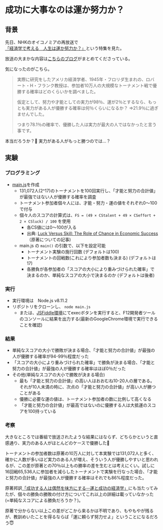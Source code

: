 # 成功に大事なのは運か努力か？

## 背景

先日、NHKのオイコノミアの再放送で[「経済学で考える　人生は運か努力か？」](https://hh.pid.nhk.or.jp/pidh07/ProgramIntro/Show.do?pkey=001-20170906-31-21587)という特集を見た。

放送の大まかな内容は[こちらのブログ](https://rinrinshappy.com/jinsei-un-oikonomia)がまとめてくださっている。

気になったのがこちら。
>実際に研究をしたアメリカ経済学者、1945年・フロリダ生まれの、ロバート・H・フランク教授は、参加者10万人の大規模なトーナメント戦で優勝する確率はどのくらいかを調べました。
>
>仮定として、努力や才能としての実力が98％、運が2％とするなら、もっとも実力がある人が優勝する確率は何％くらいになるか？
>⇒21.9％に過ぎませんでした。
>
>つまり78.1％の確率で、優勝した人は実力が最大の人ではなかったと言う事です。

本当だろうか？🤔 実力がある人がもっと勝つのでは...？

## 実験

### プログラミング

- [main.js](https://github.com/yuichiro-yoshida/luck-versus-skill/blob/master/main.js)を作成
    - 131,072人(2^17)のトーナメントを100回実行し、「才能と努力の合計値」が最強ではない人が優勝する確率を調査
    - トーナメント参加者個々人には、才能・努力・運の値をそれぞれ0〜100で付与
    - 個々人のスコアの計算式は、`FS = (49 × CStalent + 49 × CSeffort + 2 × CSluck) / 100` を使用
        - 各CS値には0〜100が入る
        - 出典: [Luck Versus Skill: The Role of Chance in Economic Success](https://sinews.siam.org/Details-Page/luck-versus-skill-the-role-of-chance-in-economic-success) （原著についての記事)
    - main.js の `main()` の引数で、以下を設定可能
        - トーナメント実験の施行回数 (デフォルトは100)
        - トーナメントの回戦数(これにより参加者数も決まる) (デフォルトは17)
        - 各勝負が各参加者の「スコアの大小により重みづけられた確率」で決まるのか、単純なスコアの大小で決まるのか (デフォルトは後者)

### 実行
- 実行環境は　Node.js v8.11.2
- リポジトリをクローンし、 `node main.js`
    - または、[JSFiddle環境](https://jsfiddle.net/0crrv0ar/39/)にてexecボタンを実行すると、F12開発者ツールのコンソールに結果を出力する(最新のGoogleChrome環境で実行できることを確認)

### 結果
- 単純なスコアの大小で勝敗が決まる場合、「才能と努力の合計値」が最強の人が優勝する確率が94-99％程度だった
- 「スコアの大小により重みづけられた確率」で勝負が決まる場合、「才能と努力の合計値」が最強の人が優勝する確率はほぼ0％だった
- その他(単純なスコアの大小で勝敗が決まる場合)
    - 最も「才能と努力の合計値」の高い人はおおむね10-20人の層である。それが10人未満の時に、次点の「才能と努力の合計値」が高い人が勝つことがある
    - 優勝に必要な運の値は、トーナメント参加者の数に比例して高くなる
    - 「才能と努力の合計値」が最高ではないのに優勝する人は大抵運のスコアを100持っている

### 考察
大きなところでは番組で放送されたような結果にはならず、どちらかというと直感通り、実力のある人がほとんどのケースで優勝した🤔

トーナメントの参加者数は原著の10万人に対して本実験では131,072人と多く、確かに人数が多いほど実力のある人が増え、そういう人が優勝しやすいと思われるが、この差が原著との70％以上もの勝率の差を生むとは考えにくい。試しに16回戦65,536人に参加者を減らしたトーナメントで実験を行なった場合、「才能と努力の合計値」が最強の人が優勝する確率はそれでも86%程度だった。

原著邦訳[「成功する人は偶然を味方にする--運と成功の経済学」](https://www.amazon.co.jp/gp/product/B06Y5NKNC9)にも当たってみたが、個々の勝負の勝敗の付け方についてこれ以上の詳細は載っていなかった (=単純なスコアによる勝負だろうか？)。

原著で分からない以上この差がどこから来るかは不明であり、もやもやが残るが、教訓めいたことを得るならば「運に頼らず努力せよ」ということになるだろう:innocent:
